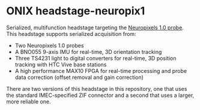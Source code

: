 # ONIX headstage-neuropix1
Serialized, multifunction headstage targeting the [Neuropixels 1.0
probe](https://www.neuropixels.org/probe). This headstage supports serialized
acquisition from:

- Two Neuropixels 1.0 probes
- A BNO055 9-axis IMU for real-time, 3D orientation tracking
- Three TS4231 light to digital converters for real-time, 3D position tracking
  with HTC Vive base stations
- A high performance MAX10 FPGA for real-time processing and probe data
  correction (offset removal and gain correction)

There are two versions of this headstage in this repository, one that uses the
standard IMEC-specified ZIF connector and a second that uses a larger, more
reliable one.
